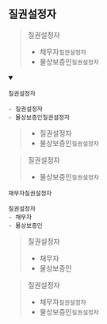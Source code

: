 ## 질권설정자
> 질권설정자
> - 채무자`질권설정자`
> - 물상보증인`질권설정자`
<details open>
    <summary></summary>

`질권설정자`
```
- 질권설정자
- 물상보증인질권설정자
```
> - 질권설정자
> - 물상보증인`질권설정자`

> 질권설정자
> - 물상보증인`질권설정자`


`채무자질권설정자`
```
질권설정자
- 채무자
- 물상보증인
```
> 질권설정자
> - 채무자
> - 물상보증인

> 질권설정자
> - 채무자`질권설정자`
> - 물상보증인`질권설정자`
</details>

